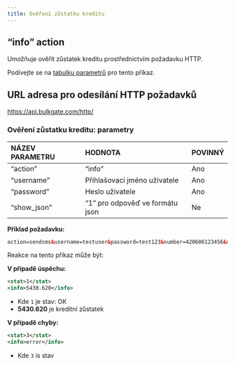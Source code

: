 ```yaml
---
title: Ověření zůstatku kreditu
---
```


## “info” action
Umožňuje ověřit zůstatek kreditu prostřednictvím požadavku HTTP. 

Podívejte se na [tabulku parametrů](#ověření-zůstatku-kreditu-parametry) pro tento příkaz.

## URL adresa pro odesílání HTTP požadavků
https://api.bulkgate.com/http/

### Ověření zůstatku kreditu: parametry
|NÁZEV PARAMETRU|	HODNOTA|	POVINNÝ|
|:--- |:--- |:--- |
|“action”	|“info”|	Ano|
|“username”|	Přihlašovací jméno uživatele|	Ano|
|“password”|	Heslo uživatele	|Ano|
|“show_json”|	“1” pro odpověď ve formátu json	|Ne|

**Příklad požadavku:**
``` xml
action=sendsms&username=testuser&password=test123&number=420606123456&data=Ahoj
```

Reakce na tento příkaz může být:

**V případě úspěchu:**
``` xml
<stat>1</stat>
<info>5430.620</info>
```
- Kde `1` je stav: OK
- **5430.620** je kreditní zůstatek

**V případě chyby:**
``` xml
<stat>3</stat>
<info>error</info>
```
-	Kde `3` is stav 
